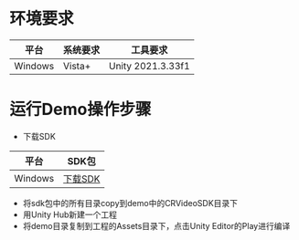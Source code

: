 # 环境要求

|平台|系统要求|工具要求|
|---|---|---|
| Windows | Vista+ | Unity 2021.3.33f1 |


# 运行Demo操作步骤

* 下载SDK

|平台|SDK包|
|---|---|
| Windows | [下载SDK](https://www.cloudroom.com/api/getDownloadUrlApi?Client=windows_unity_sdk) |

* 将sdk包中的所有目录copy到demo中的CRVideoSDK目录下
* 用Unity Hub新建一个工程
* 将demo目录复制到工程的Assets目录下，点击Unity Editor的Play进行编译
